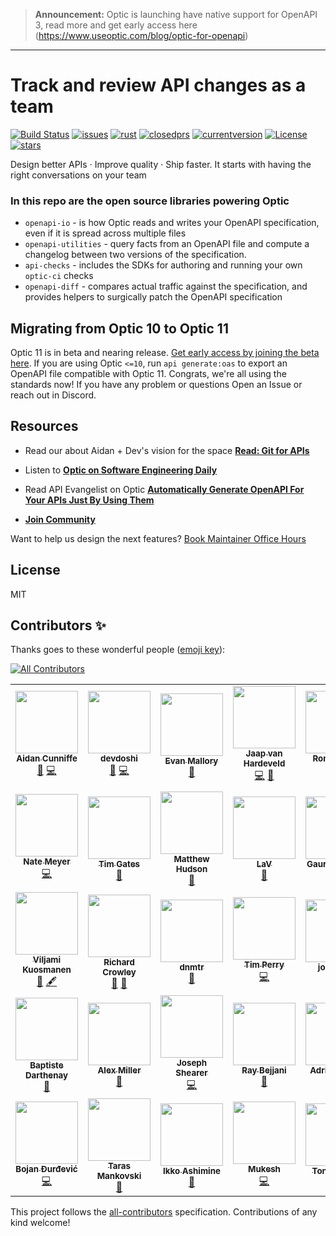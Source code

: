 
> **Announcement:** Optic is launching have native support for OpenAPI 3, read more and get early access here (https://www.useoptic.com/blog/optic-for-openapi)

---

# Track and review API changes as a team
<a target="_blank" rel="noopener noreferrer" href="https://camo.githubusercontent.com/44b771b178c0e6848c3064f8684f299080b20e72fbb2d2191ea42e1d099ef9cf/68747470733a2f2f696d672e736869656c64732e696f2f6769746875622f776f726b666c6f772f7374617475732f6f707469636465762f6f707469632f52656c65617365"><img src="https://camo.githubusercontent.com/44b771b178c0e6848c3064f8684f299080b20e72fbb2d2191ea42e1d099ef9cf/68747470733a2f2f696d672e736869656c64732e696f2f6769746875622f776f726b666c6f772f7374617475732f6f707469636465762f6f707469632f52656c65617365" alt="Build Status" data-canonical-src="https://img.shields.io/github/workflow/status/opticdev/optic/Release" style="max-width:100%;"></a>
<a target="_blank" rel="noopener noreferrer" href="https://camo.githubusercontent.com/f66a8db5ca0ca0e9218434e4a00b1bb17e2c06310f6782a402181b78b45b862d/68747470733a2f2f696d672e736869656c64732e696f2f6769746875622f6973737565732f6f707469636465762f6f70746963"><img src="https://camo.githubusercontent.com/f66a8db5ca0ca0e9218434e4a00b1bb17e2c06310f6782a402181b78b45b862d/68747470733a2f2f696d672e736869656c64732e696f2f6769746875622f6973737565732f6f707469636465762f6f70746963" alt="issues" data-canonical-src="https://img.shields.io/github/issues/opticdev/optic" style="max-width:100%;"></a>
<a target="_blank" rel="noopener noreferrer" href="https://camo.githubusercontent.com/cf6c3e2c15e5eaa40af4a89b6c54d5c38e7fda513826e0edf966064702e26e9d/68747470733a2f2f696d672e736869656c64732e696f2f62616467652f727573742d76312e34392b2d626c75652e737667"><img src="https://camo.githubusercontent.com/cf6c3e2c15e5eaa40af4a89b6c54d5c38e7fda513826e0edf966064702e26e9d/68747470733a2f2f696d672e736869656c64732e696f2f62616467652f727573742d76312e34392b2d626c75652e737667" alt="rust" data-canonical-src="https://img.shields.io/badge/rust-v1.49+-blue.svg" style="max-width:100%;"></a>
<a target="_blank" rel="noopener noreferrer" href="https://camo.githubusercontent.com/13fefb2454d8ce93fe5956fabc5c01f5676712228a360d408e722edfc262218c/68747470733a2f2f696d672e736869656c64732e696f2f6769746875622f6973737565732d70722d636c6f7365642d7261772f6f707469636465762f6f70746963"><img src="https://camo.githubusercontent.com/13fefb2454d8ce93fe5956fabc5c01f5676712228a360d408e722edfc262218c/68747470733a2f2f696d672e736869656c64732e696f2f6769746875622f6973737565732d70722d636c6f7365642d7261772f6f707469636465762f6f70746963" alt="closedprs" data-canonical-src="https://img.shields.io/github/issues-pr-closed-raw/opticdev/optic" style="max-width:100%;"></a>
<a target="_blank" rel="noopener noreferrer" href="https://camo.githubusercontent.com/2854008ab57f0339342647269cd54c0b626494ea523c7a92c015e375fdcf42e5/68747470733a2f2f696d672e736869656c64732e696f2f6e706d2f762f407573656f707469632f636c69"><img src="https://camo.githubusercontent.com/2854008ab57f0339342647269cd54c0b626494ea523c7a92c015e375fdcf42e5/68747470733a2f2f696d672e736869656c64732e696f2f6e706d2f762f407573656f707469632f636c69" alt="currentversion" data-canonical-src="https://img.shields.io/npm/v/@useoptic/cli" style="max-width:100%;"></a>
<a href="https://opensource.org/licenses/MIT" rel="nofollow"><img src="https://camo.githubusercontent.com/83d3746e5881c1867665223424263d8e604df233d0a11aae0813e0414d433943/68747470733a2f2f696d672e736869656c64732e696f2f62616467652f6c6963656e73652d4d49542d626c75652e737667" alt="License" data-canonical-src="https://img.shields.io/badge/license-MIT-blue.svg" style="max-width:100%;"></a>
<a target="_blank" rel="noopener noreferrer" href="https://camo.githubusercontent.com/80740ef555feafeb5b1d3da8a726bb549f12e2994c7077042a406d036de8500a/68747470733a2f2f696d672e736869656c64732e696f2f6769746875622f73746172732f6f707469636465762f6f707469633f7374796c653d736f6369616c"><img src="https://camo.githubusercontent.com/80740ef555feafeb5b1d3da8a726bb549f12e2994c7077042a406d036de8500a/68747470733a2f2f696d672e736869656c64732e696f2f6769746875622f73746172732f6f707469636465762f6f707469633f7374796c653d736f6369616c" alt="stars" data-canonical-src="https://img.shields.io/github/stars/opticdev/optic?style=social" style="max-width:100%;"></a>
<br/>

Design better APIs · Improve quality · Ship faster. It starts with having the right conversations on your team

### In this repo are the open source libraries powering Optic

- `openapi-io` - is how Optic reads and writes your OpenAPI specification, even if it is spread across multiple files
- `openapi-utilities` - query facts from an OpenAPI file and compute a changelog between two versions of the specification.
- `api-checks` - includes the SDKs for authoring and running your own `optic-ci` checks
- `openapi-diff` - compares actual traffic against the specification, and provides helpers to surgically patch the OpenAPI specification

## Migrating from Optic 10 to Optic 11
Optic 11 is in beta and nearing release. [Get early access by joining the beta here](https://www.useoptic.com/). If you are using Optic `<=10`, run `api generate:oas` to export an OpenAPI file compatible with Optic 11. Congrats, we're all using the standards now! If you have any problem or questions Open an Issue or reach out in Discord.  

## Resources
- Read our about Aidan + Dev's vision for the space **[Read: Git for APIs](https://optic10.useoptic.com/blog/git-for-apis)**
- Listen to **[Optic on Software Engineering Daily](https://softwareengineeringdaily.com/2020/09/02/api-change-management-with-aidan-cunniffe/)**
- Read API Evangelist on Optic **[Automatically Generate OpenAPI For Your APIs Just By Using Them
  ](https://apievangelist.com/2019/12/12/automatically-generate-openapi-for-your-apis-just-by-using-them/)**

- **[Join Community](https://optic10.useoptic.com/docs/community)**

Want to help us design the next features? [Book Maintainer Office Hours](https://calendly.com/opticlabs/maintainer-office-hours?month=2021-01)

## License
MIT

## Contributors ✨

Thanks goes to these wonderful people ([emoji key](https://allcontributors.org/docs/en/emoji-key)):

<!-- ALL-CONTRIBUTORS-BADGE:START - Do not remove or modify this section -->
[![All Contributors](https://img.shields.io/badge/all_contributors-34-orange.svg?style=flat-square)](#contributors-)
<!-- ALL-CONTRIBUTORS-BADGE:END -->
<!-- ALL-CONTRIBUTORS-LIST:START - Do not remove or modify this section -->
<!-- prettier-ignore-start -->
<!-- markdownlint-disable -->
<table>
  <tr>
    <td align="center"><a href="http://aidancunniffe.com"><img src="https://avatars1.githubusercontent.com/u/5900338?v=4?s=100" width="100px;" alt=""/><br /><sub><b>Aidan Cunniffe</b></sub></a><br /><a href="https://github.com/opticdev/Optic/commits?author=acunniffe" title="Documentation">📖</a> <a href="https://github.com/opticdev/Optic/commits?author=acunniffe" title="Code">💻</a></td>
    <td align="center"><a href="https://devdoshi.com"><img src="https://avatars1.githubusercontent.com/u/1463179?v=4?s=100" width="100px;" alt=""/><br /><sub><b>devdoshi</b></sub></a><br /><a href="https://github.com/opticdev/Optic/commits?author=devdoshi" title="Documentation">📖</a> <a href="https://github.com/opticdev/Optic/commits?author=devdoshi" title="Code">💻</a></td>
    <td align="center"><a href="https://www.take2.co/consulting-development"><img src="https://avatars2.githubusercontent.com/u/4691748?v=4?s=100" width="100px;" alt=""/><br /><sub><b>Evan Mallory</b></sub></a><br /><a href="https://github.com/opticdev/Optic/commits?author=esopian" title="Documentation">📖</a></td>
    <td align="center"><a href="http://www.jaaprood.nl/"><img src="https://avatars1.githubusercontent.com/u/857549?v=4?s=100" width="100px;" alt=""/><br /><sub><b>Jaap van Hardeveld</b></sub></a><br /><a href="https://github.com/opticdev/Optic/commits?author=JaapRood" title="Code">💻</a> <a href="https://github.com/opticdev/Optic/commits?author=JaapRood" title="Documentation">📖</a></td>
    <td align="center"><a href="https://twitter.com/trulyronak"><img src="https://avatars1.githubusercontent.com/u/9388431?v=4?s=100" width="100px;" alt=""/><br /><sub><b>Ronak Shah</b></sub></a><br /><a href="https://github.com/opticdev/Optic/commits?author=trulyronak" title="Code">💻</a> <a href="https://github.com/opticdev/Optic/commits?author=trulyronak" title="Documentation">📖</a></td>
    <td align="center"><a href="https://github.com/taraedits"><img src="https://avatars1.githubusercontent.com/u/52361229?v=4?s=100" width="100px;" alt=""/><br /><sub><b>taraedits</b></sub></a><br /><a href="https://github.com/opticdev/Optic/commits?author=taraedits" title="Documentation">📖</a></td>
    <td align="center"><a href="https://github.com/LouManglass"><img src="https://avatars2.githubusercontent.com/u/241059?v=4?s=100" width="100px;" alt=""/><br /><sub><b>Lou Manglass</b></sub></a><br /><a href="https://github.com/opticdev/Optic/commits?author=LouManglass" title="Code">💻</a> <a href="https://github.com/opticdev/Optic/commits?author=LouManglass" title="Documentation">📖</a></td>
  </tr>
  <tr>
    <td align="center"><a href="https://github.com/notnmeyer"><img src="https://avatars3.githubusercontent.com/u/672246?v=4?s=100" width="100px;" alt=""/><br /><sub><b>Nate Meyer</b></sub></a><br /><a href="https://github.com/opticdev/Optic/commits?author=notnmeyer" title="Code">💻</a></td>
    <td align="center"><a href="https://github.com/timgates42"><img src="https://avatars1.githubusercontent.com/u/47873678?v=4?s=100" width="100px;" alt=""/><br /><sub><b>Tim Gates</b></sub></a><br /><a href="https://github.com/opticdev/Optic/commits?author=timgates42" title="Documentation">📖</a></td>
    <td align="center"><a href="https://github.com/matthewhudson"><img src="https://avatars2.githubusercontent.com/u/320194?v=4?s=100" width="100px;" alt=""/><br /><sub><b>Matthew Hudson</b></sub></a><br /><a href="https://github.com/opticdev/Optic/commits?author=matthewhudson" title="Documentation">📖</a></td>
    <td align="center"><a href="https://github.com/lvenier"><img src="https://avatars1.githubusercontent.com/u/17571692?v=4?s=100" width="100px;" alt=""/><br /><sub><b>LaV</b></sub></a><br /><a href="https://github.com/opticdev/Optic/commits?author=lvenier" title="Documentation">📖</a></td>
    <td align="center"><a href="https://github.com/gaurav-nelson"><img src="https://avatars2.githubusercontent.com/u/23069445?v=4?s=100" width="100px;" alt=""/><br /><sub><b>Gaurav Nelson</b></sub></a><br /><a href="https://github.com/opticdev/Optic/commits?author=gaurav-nelson" title="Documentation">📖</a></td>
    <td align="center"><a href="http://ross-nordstrom.github.io/"><img src="https://avatars0.githubusercontent.com/u/3299155?v=4?s=100" width="100px;" alt=""/><br /><sub><b>Ross Nordstrom</b></sub></a><br /><a href="#design-ross-nordstrom" title="Design">🎨</a> <a href="https://github.com/opticdev/Optic/commits?author=ross-nordstrom" title="Code">💻</a> <a href="https://github.com/opticdev/Optic/issues?q=author%3Aross-nordstrom" title="Bug reports">🐛</a></td>
    <td align="center"><a href="http://kinlane.com/"><img src="https://avatars2.githubusercontent.com/u/56100?v=4?s=100" width="100px;" alt=""/><br /><sub><b>Kin Lane</b></sub></a><br /><a href="#ideas-kinlane" title="Ideas, Planning, & Feedback">🤔</a> <a href="#content-kinlane" title="Content">🖋</a></td>
  </tr>
  <tr>
    <td align="center"><a href="https://viljami.io/"><img src="https://avatars3.githubusercontent.com/u/6105650?v=4?s=100" width="100px;" alt=""/><br /><sub><b>Viljami Kuosmanen</b></sub></a><br /><a href="#ideas-anttiviljami" title="Ideas, Planning, & Feedback">🤔</a> <a href="#content-anttiviljami" title="Content">🖋</a></td>
    <td align="center"><a href="http://rcrowley.org/"><img src="https://avatars0.githubusercontent.com/u/11151?v=4?s=100" width="100px;" alt=""/><br /><sub><b>Richard Crowley</b></sub></a><br /><a href="#research-rcrowley" title="Research">🔬</a> <a href="#ideas-rcrowley" title="Ideas, Planning, & Feedback">🤔</a></td>
    <td align="center"><a href="https://github.com/danMateer"><img src="https://avatars2.githubusercontent.com/u/34169713?v=4?s=100" width="100px;" alt=""/><br /><sub><b>dnmtr</b></sub></a><br /><a href="https://github.com/opticdev/Optic/pulls?q=is%3Apr+reviewed-by%3AdanMateer" title="Reviewed Pull Requests">👀</a></td>
    <td align="center"><a href="https://tim.fyi/"><img src="https://avatars.githubusercontent.com/u/1526883?v=4?s=100" width="100px;" alt=""/><br /><sub><b>Tim Perry</b></sub></a><br /><a href="https://github.com/opticdev/Optic/commits?author=pimterry" title="Code">💻</a></td>
    <td align="center"><a href="https://github.com/jordaniza"><img src="https://avatars.githubusercontent.com/u/45881807?v=4?s=100" width="100px;" alt=""/><br /><sub><b>jordaniza</b></sub></a><br /><a href="https://github.com/opticdev/Optic/commits?author=jordaniza" title="Documentation">📖</a></td>
    <td align="center"><a href="https://github.com/svanderbleek"><img src="https://avatars.githubusercontent.com/u/491969?v=4?s=100" width="100px;" alt=""/><br /><sub><b>Sandy Vanderbleek</b></sub></a><br /><a href="https://github.com/opticdev/Optic/commits?author=svanderbleek" title="Documentation">📖</a></td>
    <td align="center"><a href="http://blog.urth.org/"><img src="https://avatars.githubusercontent.com/u/50729?v=4?s=100" width="100px;" alt=""/><br /><sub><b>Dave Rolsky</b></sub></a><br /><a href="https://github.com/opticdev/Optic/commits?author=autarch" title="Documentation">📖</a></td>
  </tr>
  <tr>
    <td align="center"><a href="https://baptiste.darthenay.fr/"><img src="https://avatars.githubusercontent.com/u/2727048?v=4?s=100" width="100px;" alt=""/><br /><sub><b>Baptiste Darthenay</b></sub></a><br /><a href="https://github.com/opticdev/Optic/commits?author=batisteo" title="Documentation">📖</a></td>
    <td align="center"><a href="https://github.com/alexlmiller"><img src="https://avatars.githubusercontent.com/u/5964662?v=4?s=100" width="100px;" alt=""/><br /><sub><b>Alex Miller</b></sub></a><br /><a href="https://github.com/opticdev/Optic/commits?author=alexlmiller" title="Documentation">📖</a></td>
    <td align="center"><a href="https://github.com/jshearer"><img src="https://avatars.githubusercontent.com/u/4368270?v=4?s=100" width="100px;" alt=""/><br /><sub><b>Joseph Shearer</b></sub></a><br /><a href="https://github.com/opticdev/Optic/commits?author=jshearer" title="Code">💻</a></td>
    <td align="center"><a href="https://github.com/raybejjani"><img src="https://avatars.githubusercontent.com/u/744312?v=4?s=100" width="100px;" alt=""/><br /><sub><b>Ray Bejjani</b></sub></a><br /><a href="https://github.com/opticdev/Optic/commits?author=raybejjani" title="Documentation">📖</a></td>
    <td align="center"><a href="https://twitter.com/adrienbrault"><img src="https://avatars.githubusercontent.com/u/611271?v=4?s=100" width="100px;" alt=""/><br /><sub><b>Adrien Brault</b></sub></a><br /><a href="https://github.com/opticdev/Optic/commits?author=adrienbrault" title="Documentation">📖</a></td>
    <td align="center"><a href="https://github.com/niclim"><img src="https://avatars.githubusercontent.com/u/18374483?v=4?s=100" width="100px;" alt=""/><br /><sub><b>Nicholas Lim</b></sub></a><br /><a href="https://github.com/opticdev/Optic/commits?author=niclim" title="Documentation">📖</a> <a href="https://github.com/opticdev/Optic/commits?author=niclim" title="Code">💻</a></td>
    <td align="center"><a href="http://smizell.com/"><img src="https://avatars.githubusercontent.com/u/130959?v=4?s=100" width="100px;" alt=""/><br /><sub><b>Stephen Mizell</b></sub></a><br /><a href="https://github.com/opticdev/Optic/commits?author=smizell" title="Code">💻</a> <a href="https://github.com/opticdev/Optic/commits?author=smizell" title="Documentation">📖</a></td>
  </tr>
  <tr>
    <td align="center"><a href="https://github.com/bojan88"><img src="https://avatars.githubusercontent.com/u/1783133?v=4?s=100" width="100px;" alt=""/><br /><sub><b>Bojan Đurđević</b></sub></a><br /><a href="https://github.com/opticdev/Optic/commits?author=bojan88" title="Code">💻</a></td>
    <td align="center"><a href="http://twitter.com/tarasm"><img src="https://avatars.githubusercontent.com/u/74687?v=4?s=100" width="100px;" alt=""/><br /><sub><b>Taras Mankovski</b></sub></a><br /><a href="https://github.com/opticdev/Optic/commits?author=taras" title="Documentation">📖</a></td>
    <td align="center"><a href="https://bandism.net/"><img src="https://avatars.githubusercontent.com/u/22633385?v=4?s=100" width="100px;" alt=""/><br /><sub><b>Ikko Ashimine</b></sub></a><br /><a href="https://github.com/opticdev/Optic/commits?author=eltociear" title="Documentation">📖</a></td>
    <td align="center"><a href="https://github.com/silentninja"><img src="https://avatars.githubusercontent.com/u/4469754?v=4?s=100" width="100px;" alt=""/><br /><sub><b>Mukesh</b></sub></a><br /><a href="https://github.com/opticdev/Optic/commits?author=silentninja" title="Code">💻</a></td>
    <td align="center"><a href="http://www.aquicore.com/"><img src="https://avatars.githubusercontent.com/u/14347319?v=4?s=100" width="100px;" alt=""/><br /><sub><b>Tony Knight</b></sub></a><br /><a href="https://github.com/opticdev/Optic/commits?author=tony-aq" title="Documentation">📖</a></td>
    <td align="center"><a href="https://github.com/rogerd330"><img src="https://avatars.githubusercontent.com/u/1417037?v=4?s=100" width="100px;" alt=""/><br /><sub><b>Roger Dickey, Jr</b></sub></a><br /><a href="https://github.com/opticdev/Optic/commits?author=rogerd330" title="Documentation">📖</a></td>
  </tr>
</table>

<!-- markdownlint-restore -->
<!-- prettier-ignore-end -->

<!-- ALL-CONTRIBUTORS-LIST:END -->

This project follows the [all-contributors](https://github.com/all-contributors/all-contributors) specification. Contributions of any kind welcome!
